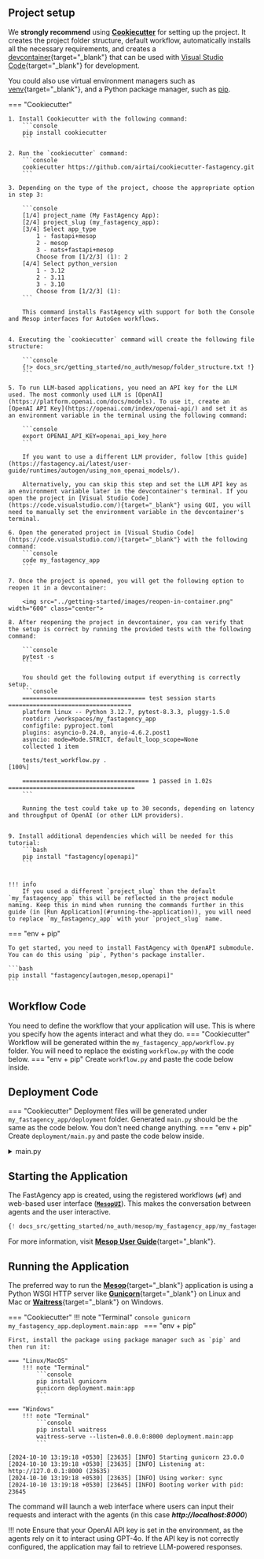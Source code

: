 ## Project setup

We **strongly recommend** using [**Cookiecutter**](../../user-guide/cookiecutter/index.md) for setting up the project. It creates the project folder structure, default workflow, automatically installs all the necessary requirements, and creates a [devcontainer](https://code.visualstudio.com/docs/devcontainers/containers){target="_blank"} that can be used with [Visual Studio Code](https://code.visualstudio.com/){target="_blank"} for development.

You could also use virtual environment managers such as [venv](https://docs.python.org/3/library/venv.html){target="_blank"}, and a Python package manager, such as [pip](https://en.wikipedia.org/wiki/Pip_(package_manager)).


=== "Cookiecutter"

    1. Install Cookiecutter with the following command:
        ```console
        pip install cookiecutter
        ```

    2. Run the `cookiecutter` command:
        ```console
        cookiecutter https://github.com/airtai/cookiecutter-fastagency.git
        ```

    3. Depending on the type of the project, choose the appropriate option in step 3:

        ```console
        [1/4] project_name (My FastAgency App):
        [2/4] project_slug (my_fastagency_app):
        [3/4] Select app_type
            1 - fastapi+mesop
            2 - mesop
            3 - nats+fastapi+mesop
            Choose from [1/2/3] (1): 2
        [4/4] Select python_version
            1 - 3.12
            2 - 3.11
            3 - 3.10
            Choose from [1/2/3] (1):
        ```

        This command installs FastAgency with support for both the Console and Mesop interfaces for AutoGen workflows.


    4. Executing the `cookiecutter` command will create the following file structure:

        ```console
        {!> docs_src/getting_started/no_auth/mesop/folder_structure.txt !}
        ```

    5. To run LLM-based applications, you need an API key for the LLM used. The most commonly used LLM is [OpenAI](https://platform.openai.com/docs/models). To use it, create an [OpenAI API Key](https://openai.com/index/openai-api/) and set it as an environment variable in the terminal using the following command:

        ```console
        export OPENAI_API_KEY=openai_api_key_here
        ```

        If you want to use a different LLM provider, follow [this guide](https://fastagency.ai/latest/user-guide/runtimes/autogen/using_non_openai_models/).

        Alternatively, you can skip this step and set the LLM API key as an environment variable later in the devcontainer's terminal. If you open the project in [Visual Studio Code](https://code.visualstudio.com/){target="_blank"} using GUI, you will need to manually set the environment variable in the devcontainer's terminal.

    6. Open the generated project in [Visual Studio Code](https://code.visualstudio.com/){target="_blank"} with the following command:
        ```console
        code my_fastagency_app
        ```

    7. Once the project is opened, you will get the following option to reopen it in a devcontainer:

        <img src="../getting-started/images/reopen-in-container.png" width="600" class="center">

    8. After reopening the project in devcontainer, you can verify that the setup is correct by running the provided tests with the following command:

        ```console
        pytest -s
        ```

        You should get the following output if everything is correctly setup.
        ```console
        =================================== test session starts ===================================
        platform linux -- Python 3.12.7, pytest-8.3.3, pluggy-1.5.0
        rootdir: /workspaces/my_fastagency_app
        configfile: pyproject.toml
        plugins: asyncio-0.24.0, anyio-4.6.2.post1
        asyncio: mode=Mode.STRICT, default_loop_scope=None
        collected 1 item

        tests/test_workflow.py .                                                            [100%]

        ==================================== 1 passed in 1.02s ====================================
        ```

        Running the test could take up to 30 seconds, depending on latency and throughput of OpenAI (or other LLM providers).


    9. Install additional dependencies which will be needed for this tutorial:
        ```bash
        pip install "fastagency[openapi]"
        ```


    !!! info
        If you used a different `project_slug` than the default `my_fastagency_app` this will be reflected in the project module naming. Keep this in mind when running the commands further in this guide (in [Run Application](#running-the-application)), you will need to replace `my_fastagency_app` with your `project_slug` name.


=== "env + pip"

    To get started, you need to install FastAgency with OpenAPI submodule. You can do this using `pip`, Python's package installer.

    ```bash
    pip install "fastagency[autogen,mesop,openapi]"
    ```

## Workflow Code
You need to define the workflow that your application will use. This is where you specify how the agents interact and what they do.
=== "Cookiecutter"
    Workflow will be generated within the `my_fastagency_app/workflow.py` folder. You will need to replace the existing `workflow.py` with the code below.
=== "env + pip"
    Create `workflow.py` and paste the code below inside.


## Deployment Code
=== "Cookiecutter"
    Deployment files will be generated under `my_fastagency_app/deployment` folder. Generated `main.py` should be the same as the code below. You don't need change anything.
=== "env + pip"
    Create `deployment/main.py` and paste the code below inside.

<details>
<summary>main.py</summary>
```python
{! docs_src/getting_started/no_auth/mesop/my_fastagency_app/my_fastagency_app/deployment/main.py [ln:1-10] !}
```

</details>


## Starting the Application

The FastAgency app is created, using the registered workflows (**`wf`**) and web-based user interface ([**`MesopUI`**](../../api/fastagency/ui/mesop/MesopUI.md)). This makes the conversation between agents and the user interactive.

```python
{! docs_src/getting_started/no_auth/mesop/my_fastagency_app/my_fastagency_app/deployment/main.py [ln:6-10] !}
```

For more information, visit [**Mesop User Guide**](../../user-guide/ui/mesop/basics.md){target="_blank"}.


## Running the Application

The preferred way to run the [**Mesop**](https://google.github.io/mesop/){target="_blank"} application is using a Python WSGI HTTP server like [**Gunicorn**](https://gunicorn.org/){target="_blank"} on Linux and Mac or [**Waitress**](https://docs.pylonsproject.org/projects/waitress/en/stable/){target="_blank"} on Windows.

=== "Cookiecutter"
    !!! note "Terminal"
        ```console
        gunicorn my_fastagency_app.deployment.main:app
        ```
=== "env + pip"

    First, install the package using package manager such as `pip` and then run it:

    === "Linux/MacOS"
        !!! note "Terminal"
            ```console
            pip install gunicorn
            gunicorn deployment.main:app
            ```

    === "Windows"
        !!! note "Terminal"
            ```console
            pip install waitress
            waitress-serve --listen=0.0.0.0:8000 deployment.main:app
            ```

```console
[2024-10-10 13:19:18 +0530] [23635] [INFO] Starting gunicorn 23.0.0
[2024-10-10 13:19:18 +0530] [23635] [INFO] Listening at: http://127.0.0.1:8000 (23635)
[2024-10-10 13:19:18 +0530] [23635] [INFO] Using worker: sync
[2024-10-10 13:19:18 +0530] [23645] [INFO] Booting worker with pid: 23645
```

The command will launch a web interface where users can input their requests and interact with the agents (in this case ***http://localhost:8000***)

!!! note
    Ensure that your OpenAI API key is set in the environment, as the agents rely on it to interact using GPT-4o. If the API key is not correctly configured, the application may fail to retrieve LLM-powered responses.
